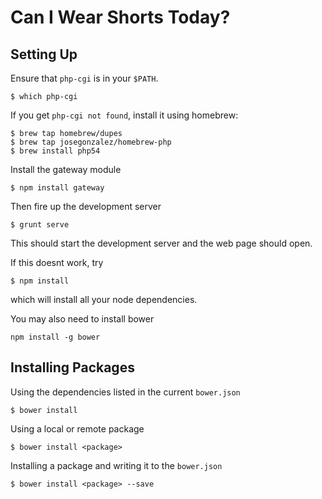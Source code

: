 # Can I Wear Shorts Today?

## Setting Up

Ensure that `php-cgi` is in your `$PATH`.

```
$ which php-cgi
```

If you get `php-cgi not found`, install it using homebrew:

```
$ brew tap homebrew/dupes
$ brew tap josegonzalez/homebrew-php
$ brew install php54
```

Install the gateway module

```
$ npm install gateway
```

Then fire up the development server

```
$ grunt serve
```

This should start the development server and the web page should open.

If this doesnt work, try

```
$ npm install
```

which will install all your node dependencies.

You may also need to install bower
```
npm install -g bower
```

## Installing Packages

Using the dependencies listed in the current `bower.json`

```
$ bower install
```

Using a local or remote package

```
$ bower install <package>
```

Installing a package and writing it to the `bower.json`

```
$ bower install <package> --save
```
